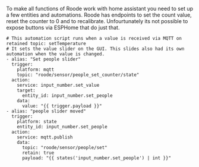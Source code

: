 To make all functions of Roode work with home assistant you need to set up a few entities and automations. 
Roode has endpoints to set the count value, reset the counter to 0 and to recalibrate. Unfourtunately its not possible to expose buttons via ESPHome that do just that.

```
# This automation script runs when a value is received via MQTT on retained topic: setTemperature
# It sets the value slider on the GUI. This slides also had its own automation when the value is changed.
- alias: "Set people slider"
  trigger:
    platform: mqtt
    topic: "roode/sensor/people_set_counter/state"
  action:
    service: input_number.set_value
    target:
      entity_id: input_number.set_people
    data:
      value: "{{ trigger.payload }}"
- alias: "people slider moved"
  trigger:
    platform: state
    entity_id: input_number.set_people
  action:
    service: mqtt.publish
    data:
      topic: "roode/sensor/people/set"
      retain: true
      payload: "{{ states('input_number.set_people') | int }}"
```